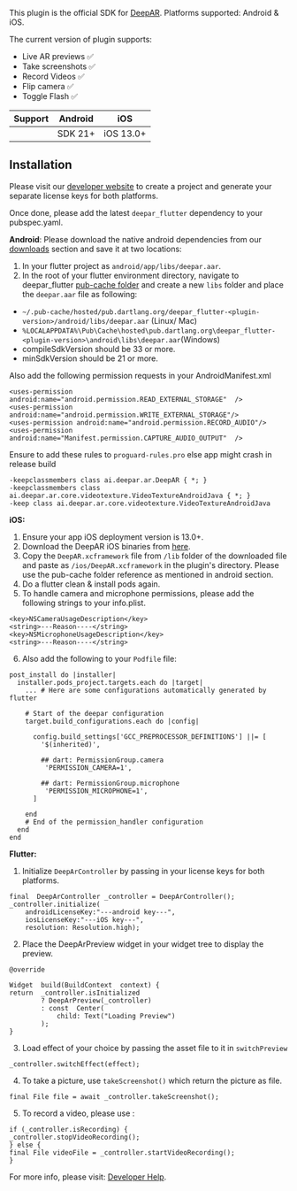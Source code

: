 This plugin is the official SDK for [DeepAR](http://deepar.ai). Platforms supported: Android & iOS. 

The current version of plugin supports: 
- Live AR previews ✅ 
- Take screenshots ✅ 
- Record Videos ✅ 
- Flip camera ✅ 
- Toggle Flash ✅ 

| Support |Android  | iOS|
|--|--|--|
|  |SDK 21+  |  iOS 13.0+|


## Installation
Please visit our [developer website](https://developer.deepar.ai) to create a project and generate your separate license keys for both platforms. 

Once done, please add the latest `deepar_flutter` dependency to your pubspec.yaml. 

**Android**: 
Please download the native android dependencies from our [downloads](https://developer.deepar.ai/downloads) section and save it at two locations:
 1. In your flutter project as `android/app/libs/deepar.aar`.
 2. In the root of your flutter environment directory, navigate to deepar_flutter [pub-cache folder](https://dart.dev/tools/pub/cmd/pub-get#the-system-package-cache) and create a new `libs` folder and place the `deepar.aar` file as following:
-   `~/.pub-cache/hosted/pub.dartlang.org/deepar_flutter-<plugin-version>/android/libs/deepar.aar`  (Linux/ Mac)
-   `%LOCALAPPDATA%\Pub\Cache\hosted\pub.dartlang.org\deepar_flutter-<plugin-version>\android\libs\deepar.aar`(Windows)
-   compileSdkVersion should be 33 or more.
-   minSdkVersion should be 21 or more.

Also add the following permission requests in your AndroidManifest.xml
```
<uses-permission android:name="android.permission.READ_EXTERNAL_STORAGE"  />
<uses-permission android:name="android.permission.WRITE_EXTERNAL_STORAGE"/>
<uses-permission android:name="android.permission.RECORD_AUDIO"/>
<uses-permission android:name="Manifest.permission.CAPTURE_AUDIO_OUTPUT"  />
```


Ensure to add these rules to `proguard-rules.pro` else app might crash in release build
```
-keepclassmembers class ai.deepar.ar.DeepAR { *; }
-keepclassmembers class ai.deepar.ar.core.videotexture.VideoTextureAndroidJava { *; }
-keep class ai.deepar.ar.core.videotexture.VideoTextureAndroidJava
``` 

**iOS:**
1. Ensure your app iOS deployment version is 13.0+.
2. Download the DeepAR iOS binaries from [here](https://developer.deepar.ai/downloads).  
3. Copy the `DeepAR.xcframework` file from `/lib` folder of the downloaded file and paste as `/ios/DeepAR.xcframework` in the plugin's directory. Please use the pub-cache folder reference as mentioned in android section.
4. Do a flutter clean & install pods again.
5. To handle camera and microphone permissions, please add the following strings to your info.plist.
```
<key>NSCameraUsageDescription</key>
<string>---Reason----</string>
<key>NSMicrophoneUsageDescription</key>
<string>---Reason----</string>
```
6. Also add the following to your `Podfile` file:
```
post_install do |installer|
  installer.pods_project.targets.each do |target|
    ... # Here are some configurations automatically generated by flutter

    # Start of the deepar configuration
    target.build_configurations.each do |config|

	  config.build_settings['GCC_PREPROCESSOR_DEFINITIONS'] ||= [
        '$(inherited)',

        ## dart: PermissionGroup.camera
         'PERMISSION_CAMERA=1',

        ## dart: PermissionGroup.microphone
         'PERMISSION_MICROPHONE=1',    
      ]

    end 
    # End of the permission_handler configuration
  end
end
```


**Flutter:**

1. Initialize  `DeepArController` by passing in your license keys for both platforms.
```
final  DeepArController _controller = DeepArController();
_controller.initialize(
	androidLicenseKey:"---android key---",
	iosLicenseKey:"---iOS key---",
	resolution: Resolution.high);
```
2. Place the DeepArPreview widget in your widget tree to display the preview. 
```
@override

Widget  build(BuildContext  context) {
return  _controller.isInitialized
		? DeepArPreview(_controller)
		: const  Center(
			child: Text("Loading Preview")
		);
}
```
       
3.  Load effect of your choice by passing the asset file to it in `switchPreview`
```
_controller.switchEffect(effect);
```
4. To take a picture, use `takeScreenshot()` which return the picture as file.
```
final File file = await _controller.takeScreenshot();
```
5. To record a video, please use : 
```
if (_controller.isRecording) {
_controller.stopVideoRecording();
} else {
final File videoFile = _controller.startVideoRecording();
}
```

For more info, please visit: [Developer Help](https://help.deepar.ai/en/).
